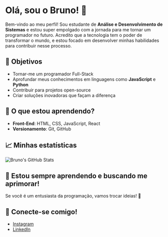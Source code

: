 # Olá, sou o Bruno! 👋

Bem-vindo ao meu perfil! Sou estudante de **Análise e Desenvolvimento de Sistemas** e estou super empolgado com a jornada para me tornar um programador no futuro. Acredito que a tecnologia tem o poder de transformar o mundo, e estou focado em desenvolver minhas habilidades para contribuir nesse processo.

## 🚀 Objetivos

- Tornar-me um programador Full-Stack
- Aprofundar meus conhecimentos em linguagens como **JavaScript** e **Python**
- Contribuir para projetos open-source
- Criar soluções inovadoras que façam a diferença


## 🔧 O que estou aprendendo?

- **Front-End**: HTML, CSS, JavaScript, React
- **Versionamento**: Git, GitHub

## 📈 Minhas estatísticas

![Bruno's GitHub Stats](https://github-readme-stats.vercel.app/api?username=brunomaciel10&show_icons=true&hide_title=true&hide=prs&count_private=true&theme=radical)

## 🌱 Estou sempre aprendendo e buscando me aprimorar!

Se você é um entusiasta da programação, vamos trocar ideias! 💬

## 📱 Conecte-se comigo!

- [Instagram](https://www.instagram.com/_brunomaciel10/)  
- [LinkedIn](https://www.linkedin.com/in/bruno-maciel-a64606357/)
